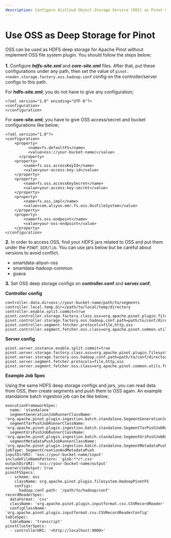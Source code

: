 ```yaml
---
description: Configure AliCloud Object Storage Service (OSS) as Pinot deep storage
---
```


# Use OSS as Deep Storage for Pinot

OSS can be used as HDFS deep storage for Apache Pinot without implement OSS file system plugin. You should follow the steps below;\
\
**1.** Configure _**hdfs-site.xml**_ and _**core-site.xml**_ files. After that, put these configurations under any path, then set the value of `pinot.<node>.storage.factory.oss.hadoop.conf` config on the controller/server configs to this path.

For **hdfs-site.xml**; you do not have to give any configuration;

```
<?xml version="1.0" encoding="UTF-8"?>
<configuration>
</configuration>
```

For **core-site.xml**; you have to give OSS access/secret and bucket configurations like below;

```
<?xml version="1.0"?>
<configuration>
    <property>
	      <name>fs.defaultFS</name>
	      <value>oss://your-bucket-name/</value>
	  </property>
    <property>
        <name>fs.oss.accessKeyId</name>
        <value>your-access-key-id</value>
    </property>
    <property>
        <name>fs.oss.accessKeySecret</name>
        <value>your-access-key-secret</value>
    </property>
    <property>
        <name>fs.oss.impl</name>
        <value>com.aliyun.emr.fs.oss.OssFileSystem</value>
    </property>
    <property>
        <name>fs.oss.endpoint</name>
        <value>your-oss-endpoint</value>
    </property>
</configuration>
```

**2.** In order to access OSS, find your HDFS jars related to OSS and put them under the `PINOT_DIR/lib`. You can use jars below but be careful about versions to avoid conflict.

* smartdata-aliyun-oss
* smartdata-hadoop-common
* guava

**3.** Set OSS deep storage configs on **controller.conf** and **server.conf**;

**Controller config**

```
controller.data.dir=oss://your-bucket-name/path/to/segments
controller.local.temp.dir=/path/to/local/temp/directory
controller.enable.split.commit=true
pinot.controller.storage.factory.class.oss=org.apache.pinot.plugin.filesystem.HadoopPinotFS
pinot.controller.storage.factory.oss.hadoop.conf.path=path/to/conf/directory/
pinot.controller.segment.fetcher.protocols=file,http,oss
pinot.controller.segment.fetcher.oss.class=org.apache.pinot.common.utils.fetcher.PinotFSSegmentFetcher
```

**Server config**

```
pinot.server.instance.enable.split.commit=true
pinot.server.storage.factory.class.oss=org.apache.pinot.plugin.filesystem.HadoopPinotFS
pinot.server.storage.factory.oss.hadoop.conf.path=path/to/conf/directory/
pinot.server.segment.fetcher.protocols=file,http,oss
pinot.server.segment.fetcher.oss.class=org.apache.pinot.common.utils.fetcher.PinotFSSegmentFetcher
```

**Example Job Spec**

Using the same HDFS deep storage configs and jars, you can read data from OSS, then create segments and push them to OSS again. An example standalone batch ingestion job can be like below;

```
executionFrameworkSpec:
  name: 'standalone'
  segmentGenerationJobRunnerClassName: 'org.apache.pinot.plugin.ingestion.batch.standalone.SegmentGenerationJobRunner'
  segmentTarPushJobRunnerClassName: 'org.apache.pinot.plugin.ingestion.batch.standalone.SegmentTarPushJobRunner'
  segmentUriPushJobRunnerClassName: 'org.apache.pinot.plugin.ingestion.batch.standalone.SegmentUriPushJobRunner'
  segmentMetadataPushJobRunnerClassName: 'org.apache.pinot.plugin.ingestion.batch.standalone.SegmentMetadataPushJobRunner'
jobType: SegmentCreationAndMetadataPush
inputDirURI: 'oss://your-bucket-name/input'
includeFileNamePattern: 'glob:**/*.csv'
outputDirURI: 'oss://your-bucket-name/output'
overwriteOutput: true
pinotFSSpecs:
  - scheme: oss
    className: org.apache.pinot.plugin.filesystem.HadoopPinotFS
    configs:
      hadoop.conf.path: '/path/to/hadoop/conf'
recordReaderSpec:
  dataFormat: 'csv'
  className: 'org.apache.pinot.plugin.inputformat.csv.CSVRecordReader'
  configClassName: 'org.apache.pinot.plugin.inputformat.csv.CSVRecordReaderConfig'
tableSpec:
  tableName: 'transcript'
pinotClusterSpecs:
  - controllerURI: '<http://localhost:9000>'

```
